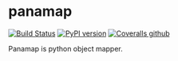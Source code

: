 # panamap

[![Build Status](https://travis-ci.com/kirillsulim/panamap.svg?branch=master)](https://travis-ci.com/kirillsulim/panamap)
[![PyPI version](https://badge.fury.io/py/panamap.svg)](https://badge.fury.io/py/panamap)
[![Coveralls github](https://img.shields.io/coveralls/github/kirillsulim/panamap)](https://coveralls.io/github/kirillsulim/panamap)


Panamap is python object mapper.
